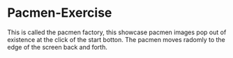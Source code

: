 # Pacmen-Exercise
This is called the pacmen factory, this showcase pacmen images pop out of existence at the click of the start botton. The pacmen moves radomly to the edge of the screen back and forth.
